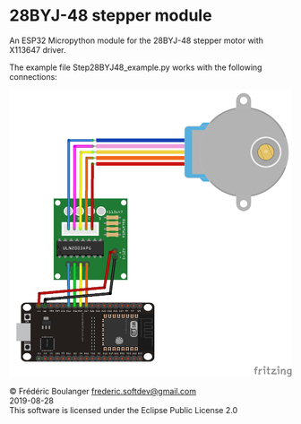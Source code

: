 # 28BYJ-48 stepper module
An ESP32 Micropython module for the 28BYJ-48 stepper motor with X113647 driver.

The example file Step28BYJ48_example.py works with the following connections:

<img width="800" src="Stepper28BYJ48_bb.png"/>


© Frédéric Boulanger <frederic.softdev@gmail.com>  
2019-08-28  
This software is licensed under the Eclipse Public License 2.0

